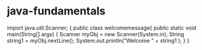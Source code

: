 # java-fundamentals
import java.util.Scanner; 
{
public class welcomemessage{ public static void main(String[] args)
{
Scanner myObj = new Scanner(System.in);
String string1 = myObj.nextLine();
System.out.println("Welcome " + string1 );
} 
}
